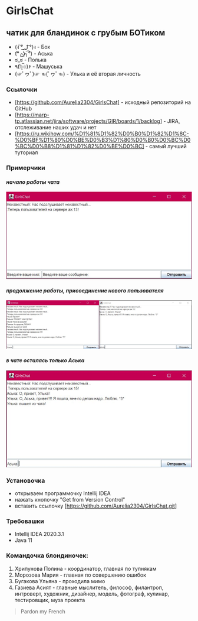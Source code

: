 # GirlsChat
## чатик для бландинок с грубым БОТиком
* (ง ͠° ͟ل͜ ͡°)ง - Бох
* (͡°╭͜ʖ╮͡°) - Аська
* ಠ_ಠ - Полька
* ٩(͡๏̯͡๏)۶ - Машуська
* (☞ﾟヮﾟ)☞ ☜(ﾟヮﾟ☜) - Улька и её вторая личность

### Ссылочки
* [https://github.com/Aurelia2304/GirlsChat] - исходный репозиторий на GitHub
* [https://marp-tp.atlassian.net/jira/software/projects/GIR/boards/1/backlog] - JIRA, отслеживание наших удач и нет
* [https://ru.wikihow.com/%D1%81%D1%82%D0%B0%D1%82%D1%8C-%D0%BF%D1%80%D0%BE%D0%B3%D1%80%D0%B0%D0%BC%D0%BC%D0%B8%D1%81%D1%82%D0%BE%D0%BC] - самый лучший туториал

### Примерчики
#### *начало работы чата*
![начало работы чата](https://github.com/Aurelia2304/GirlsChat/blob/main/%D0%BD%D0%B0%D1%87%D0%B0%D0%BB%D0%BE%20%D1%80%D0%B0%D0%B1%D0%BE%D1%82%D1%8B.JPG)
#### *продолжение работы, присоединение нового пользователя*
![продолжение работы, присоединение нового пользователя](https://github.com/Aurelia2304/GirlsChat/blob/main/%D0%BF%D1%80%D0%BE%D0%B4%D0%BE%D0%BB%D0%B6%D0%B5%D0%BD%D0%B8%D0%B5%20%D1%80%D0%B0%D0%B1%D0%BE%D1%82%D1%8B%20%D1%80%D0%B0%D0%B1%D0%BE%D1%82%D1%8B.JPG)
#### *в чате осталась только Аська*
![в чате осталась только Аська](https://github.com/Aurelia2304/GirlsChat/blob/main/%D0%BA%D0%BE%D0%BD%D0%B5%D1%86%20%D1%80%D0%B0%D0%B1%D0%BE%D1%82%D1%8B.JPG)

### Установочка
+ открываем программочку Intellij IDEA
+ нажать кнопочку "Get from Version Control"
+ вставить ссылочку [https://github.com/Aurelia2304/GirlsChat.git]

### Требовашки
* Intellij IDEA 2020.3.1
* Java 11

### Командочка блондиночек:
1. Хрипунова Полина - координатор, главная по тупнякам
2. Морозова Мария - главная по совершению ошибок
3. Бугакова Ульяна - проходила мимо
4. Газиева Асият - главные мыслитель, философ, филантроп, интроверт, художник, дизайнер, модель, фотограф, кулинар, тестировщик, муза проекта

>Pardon my French
